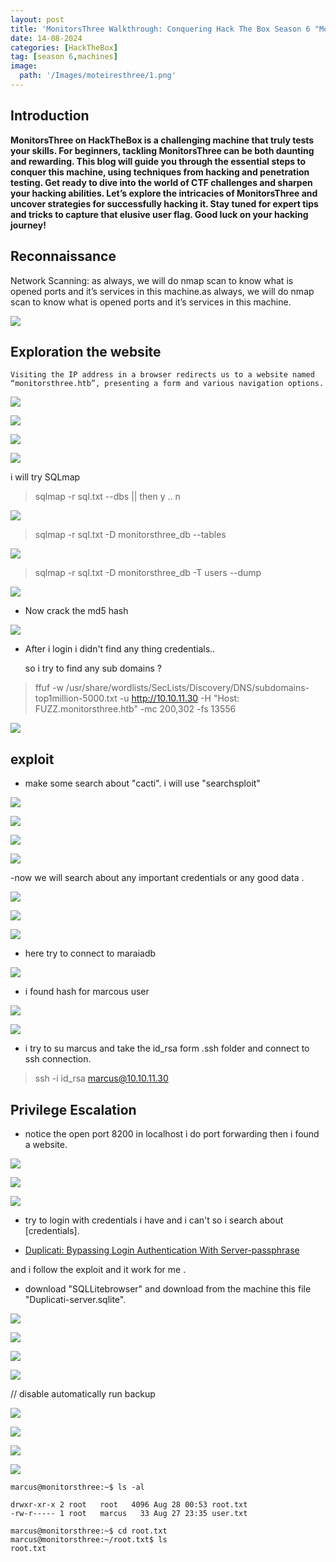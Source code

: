 ```yaml
---
layout: post
title: 'MonitorsThree Walkthrough: Conquering Hack The Box Season 6 "MonitorsThree htb"'
date: 14-08-2024
categories: [HackTheBox]
tag: [season 6,machines]
image:
  path: '/Images/moteiresthree/1.png'
---
```

## Introduction 

__MonitorsThree on HackTheBox is a challenging machine that truly tests your skills. For beginners, tackling MonitorsThree can be both daunting and rewarding. This blog will guide you through the essential steps to conquer this machine, using techniques from hacking and penetration testing. Get ready to dive into the world of CTF challenges and sharpen your hacking abilities. Let’s explore the intricacies of MonitorsThree and uncover strategies for successfully hacking it. Stay tuned for expert tips and tricks to capture that elusive user flag. Good luck on your hacking journey!__ 

## Reconnaissance

Network Scanning: as always, we will do nmap scan to know what is opened ports and it’s services in this machine.as always, we will do nmap scan to know what is opened ports and it’s services in this machine.

![](/Images/moteiresthree/nmap.png)

## Exploration the website

```
Visiting the IP address in a browser redirects us to a website named “monitorsthree.htb”, presenting a form and various navigation options.
```
![](/Images/moteiresthree/2.png)

![](/Images/moteiresthree/3.png)

![](/Images/moteiresthree/4.png)

![](/Images/moteiresthree/5.png)

i will try SQLmap

> sqlmap -r sql.txt --dbs   || then y  .. n 

![](/Images/moteiresthree/databases.png)

> sqlmap -r sql.txt -D monitorsthree_db --tables

![](/Images/moteiresthree/tables.png)

>  sqlmap -r sql.txt -D monitorsthree_db -T users --dump

![](/Images/moteiresthree/passwords.png)

- Now crack the md5 hash 

![](/Images/moteiresthree/cracks.png)

- After i login i didn't find any thing credentials.. 

    so i try to find any sub domains ?

> ffuf -w /usr/share/wordlists/SecLists/Discovery/DNS/subdomains-top1million-5000.txt -u http://10.10.11.30 -H "Host: FUZZ.monitorsthree.htb" -mc 200,302 -fs 13556

![](/Images/moteiresthree/cactii.png)

## exploit

- make some search about "cacti". i will use "searchsploit"

![](/Images/moteiresthree/searchsploit.png)

![](/Images/moteiresthree/metas.png)

![](/Images/moteiresthree/1111metas.png)

![](/Images/moteiresthree/shell.png)

-now we will search about any important credentials or any good data .

![](/Images/moteiresthree/config11.png)

![](/Images/moteiresthree/download%20config.png)

![](/Images/moteiresthree/config-db.png)

* here try to connect to maraiadb 

![](/Images/moteiresthree/maria1.png)

* i found hash for marcous user 

![](/Images/moteiresthree/maria%202.png)

![](/Images/moteiresthree/john.png)

* i try to su marcus and take the id_rsa form .ssh folder and connect to ssh connection.

> ssh -i id_rsa marcus@10.10.11.30

## Privilege Escalation

- notice the open port 8200 in localhost i do port forwarding  then i found a website.

![](/Images/moteiresthree/open%20ports.png)


![](/Images/moteiresthree/port_fowrwarad.png)

![](/Images/moteiresthree/duplicate.png)

* try to login with credentials i have and i can't so i search about [credentials].
- [Duplicati: Bypassing Login Authentication With Server-passphrase](https://medium.com/@STarXT/duplicati-bypassing-login-authentication-with-server-passphrase-024d6991e9ee)

and i follow the exploit and it work for me .

* download "SQLLitebrowser" and download from the machine this file "Duplicati-server.sqlite".

![](/Images/moteiresthree/sqlite.png)

![](/Images/moteiresthree/e1.png)

![](/Images/moteiresthree/e2.png)

![](/Images/moteiresthree/e3.png)

// disable automatically run backup 

![](/Images/moteiresthree/e5.png)

![](/Images/moteiresthree/e6.png)

![](/Images/moteiresthree/e7.png)

![](/Images/moteiresthree/e8.png)

```
marcus@monitorsthree:~$ ls -al

drwxr-xr-x 2 root   root   4096 Aug 28 00:53 root.txt
-rw-r----- 1 root   marcus   33 Aug 27 23:35 user.txt

marcus@monitorsthree:~$ cd root.txt
marcus@monitorsthree:~/root.txt$ ls
root.txt
```